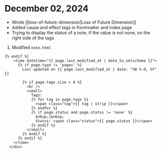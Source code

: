 # December 02, 2024

- Wrote [[loss-of-future-dimension|Loss of Future Dimension]]
- Added cause and effect tags in frontmatter and index page
- Trying to display the status of a note, if the value is not none, on the right side of the tags

1. Modified `note.html`
```
{% endif %}
    <time datetime="{{ page.last_modified_at | date_to_xmlschema }}">
      {% if page.type != 'pages' %}
        Last updated on {{ page.last_modified_at | date: "%B %-d, %Y" }}

        {% if page.tags.size > 0 %}
          <br />
          <small>
            Tags:
            {% for tag in page.tags %}
              <span class="tag">{{ tag | strip }}</span>
            {% endfor %}
            {% if page.status and page.status != 'none' %}
              &nbsp;|&nbsp;
              Status: <span class="status">{{ page.status }}</span>
            {% endif %}
          </small>
        {% endif %}
      {% endif %}
    </time>
  </div>
  ```